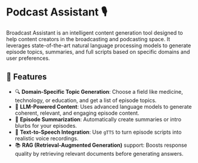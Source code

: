 # Podcast Assistant 🎙️

Broadcast Assistant is an intelligent content generation tool designed to help content creators in the broadcasting and podcasting space. It leverages state-of-the-art natural language processing models to generate episode topics, summaries, and full scripts based on specific domains and user preferences.

## 📌 Features

- 🔍 **Domain-Specific Topic Generation**: Choose a field like medicine, technology, or education, and get a list of episode topics.
- 🧠 **LLM-Powered Content**: Uses advanced language models to generate coherent, relevant, and engaging episode content.
- 🧾 **Episode Summarization**: Automatically create summaries or intro blurbs for your episodes.
- 🎤 **Text-to-Speech Integration**: Use `gTTS` to turn episode scripts into realistic voice recordings.
- 📚 **RAG (Retrieval-Augmented Generation)** support: Boosts response quality by retrieving relevant documents before generating answers.

